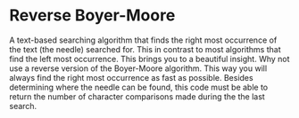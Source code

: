 # Reverse Boyer-Moore
A text-based searching algorithm that finds the right most occurrence of the text (the needle) searched for. This in contrast to most algorithms that find the left most occurrence. This brings you to a beautiful insight. Why not use a reverse version of the Boyer-Moore algorithm. This way you will always find the right most occurrence as fast as possible. Besides determining where the needle can be found, this code must be able to return the number of character comparisons made during the the last search.
